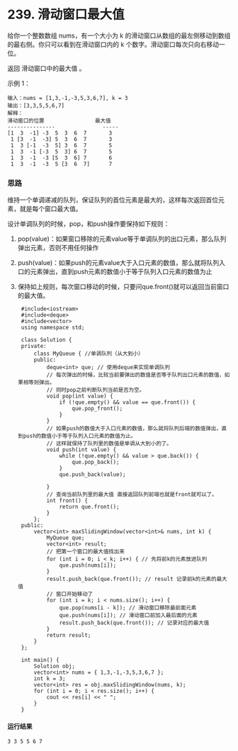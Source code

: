 # 239. 滑动窗口最大值
给你一个整数数组 nums，有一个大小为 k 的滑动窗口从数组的最左侧移动到数组的最右侧。你只可以看到在滑动窗口内的 k 个数字。滑动窗口每次只向右移动一位。

返回 滑动窗口中的最大值 。

示例 1：

    输入：nums = [1,3,-1,-3,5,3,6,7], k = 3
    输出：[3,3,5,5,6,7]
    解释：
    滑动窗口的位置                最大值
    ---------------               -----
    [1  3  -1] -3  5  3  6  7       3
     1 [3  -1  -3] 5  3  6  7       3
     1  3 [-1  -3  5] 3  6  7       5
     1  3  -1 [-3  5  3] 6  7       5
     1  3  -1  -3 [5  3  6] 7       6
     1  3  -1  -3  5 [3  6  7]      7

### 思路
维持一个单调递减的队列，保证队列的首位元素是最大的，这样每次返回首位元素，就是每个窗口最大值。

设计单调队列的时候，pop，和push操作要保持如下规则：

1. pop(value)：如果窗口移除的元素value等于单调队列的出口元素，那么队列弹出元素，否则不用任何操作
2. push(value)：如果push的元素value大于入口元素的数值，那么就将队列入口的元素弹出，直到push元素的数值小于等于队列入口元素的数值为止
3. 保持如上规则，每次窗口移动的时候，只要问que.front()就可以返回当前窗口的最大值。

        #include<iostream>
        #include<deque>
        #include<vector>
        using namespace std;

        class Solution {
        private:
            class MyQueue { //单调队列（从大到小）
            public:
                deque<int> que; // 使用deque来实现单调队列
                // 每次弹出的时候，比较当前要弹出的数值是否等于队列出口元素的数值，如果相等则弹出。
                // 同时pop之前判断队列当前是否为空。
                void pop(int value) {
                    if (!que.empty() && value == que.front()) {
                        que.pop_front();
                    }
                }
                // 如果push的数值大于入口元素的数值，那么就将队列后端的数值弹出，直到push的数值小于等于队列入口元素的数值为止。
                // 这样就保持了队列里的数值是单调从大到小的了。
                void push(int value) {
                    while (!que.empty() && value > que.back()) {
                        que.pop_back();
                    }
                    que.push_back(value);

                }
                // 查询当前队列里的最大值 直接返回队列前端也就是front就可以了。
                int front() {
                    return que.front();
                }
            };
        public:
            vector<int> maxSlidingWindow(vector<int>& nums, int k) {
                MyQueue que;
                vector<int> result;
                // 把第一个窗口的最大值找出来
                for (int i = 0; i < k; i++) { // 先将前k的元素放进队列
                    que.push(nums[i]);
                }
                result.push_back(que.front()); // result 记录前k的元素的最大值
                // 窗口开始移动了
                for (int i = k; i < nums.size(); i++) {
                    que.pop(nums[i - k]); // 滑动窗口移除最前面元素
                    que.push(nums[i]); // 滑动窗口前加入最后面的元素
                    result.push_back(que.front()); // 记录对应的最大值
                }
                return result;
            }
        };

        int main() {
            Solution obj;
            vector<int> nums = { 1,3,-1,-3,5,3,6,7 };
            int k = 3;
            vector<int> res = obj.maxSlidingWindow(nums, k);
            for (int i = 0; i < res.size(); i++) {
                cout << res[i] << " ";
            }
        }
#### 运行结果
    3 3 5 5 6 7
                              
